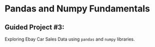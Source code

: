 # Pandas and Numpy Fundamentals
## Guided Project #3:
Exploring Ebay Car Sales Data using `pandas` and `numpy` libraries.
